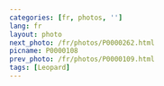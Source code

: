 ```yaml
---
categories: [fr, photos, '']
lang: fr
layout: photo
next_photo: /fr/photos/P0000262.html
picname: P0000108
prev_photo: /fr/photos/P0000109.html
tags: [Leopard]
---
```

